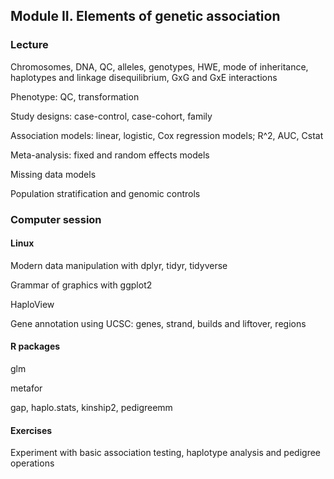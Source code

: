 ## Module II. Elements of genetic association

### Lecture

Chromosomes, DNA, QC, alleles, genotypes, HWE, mode of inheritance, haplotypes and linkage disequilibrium, GxG and GxE interactions

Phenotype: QC, transformation

Study designs: case-control, case-cohort, family

Association models: linear, logistic, Cox regression models; R^2, AUC, Cstat

Meta-analysis: fixed and random effects models

Missing data models

Population stratification and genomic controls

### Computer session

#### Linux

Modern data manipulation with dplyr, tidyr, tidyverse

Grammar of graphics with ggplot2

HaploView

Gene annotation using UCSC: genes, strand, builds and liftover, regions

#### R packages

glm

metafor

gap, haplo.stats, kinship2, pedigreemm
 
#### Exercises

Experiment with basic association testing, haplotype analysis and pedigree operations
